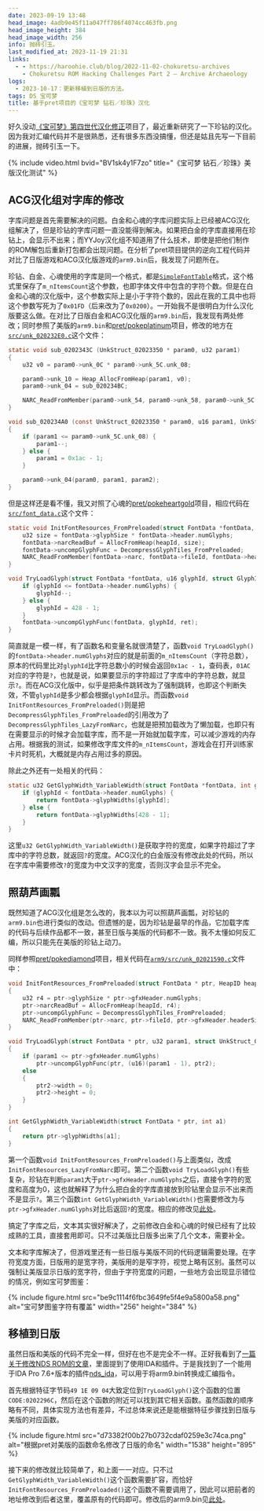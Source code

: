 ```yaml
---
date: 2023-09-19 13:48
head_image: 4adb9e45f11a047ff786f4074cc463fb.png
head_image_height: 384
head_image_width: 256
info: 抛砖引玉。
last_modified_at: 2023-11-19 21:31
links: 
  - - https://haroohie.club/blog/2022-11-02-chokuretsu-archives
    - Chokuretsu ROM Hacking Challenges Part 2 – Archive Archaeology
logs: 
  - 2023-10-17：更新移植到日版的方法。
tags: DS 宝可梦
title: 基于pret项目的《宝可梦 钻石／珍珠》汉化
---
```

好久没动[《宝可梦》第四世代汉化修正](https://xzonn.top/PokemonChineseTranslationRevise/)项目了，最近重新研究了一下珍钻的汉化。因为我对汇编代码并不是很熟悉，还有很多东西没搞懂，但还是姑且先写一下目前的进展，抛砖引玉一下。

{% include video.html bvid="BV1sk4y1F7zo" title="《宝可梦 钻石／珍珠》美版汉化测试" %}

## ACG汉化组对字库的修改
字库问题是首先需要解决的问题。白金和心魂的字库问题实际上已经被ACG汉化组解决了，但是珍钻的字库问题一直没能得到解决。如果把白金的字库直接用在珍钻上，会显示不出来；而YYJoy汉化组不知道用了什么技术，即使是把他们制作的ROM解包后重新打包都会出现问题。在分析了pret项目提供的逆向工程代码并对比了日版游戏和ACG汉化版游戏的`arm9.bin`后，我发现了问题所在。

珍钻、白金、心魂使用的字库是同一个格式，都是[`SimpleFontTable`](https://github.com/Xzonn/PCTRTools/blob/master/NARCFileReadingDLL/SimpleFontTable.cs)格式，这个格式里保存了`m_nItemsCount`这个参数，也即字体文件中包含的字符个数。但是在白金和心魂的汉化版中，这个参数实际上是小于字符个数的，因此在我的工具中也将这个参数写死为了`0x01FD`（后来改为了`0x0200`）。一开始我不是很明白为什么汉化版要这么做。在对比了日版白金和ACG汉化版的`arm9.bin`后，我发现有两处修改；同时参照了美版的`arm9.bin`和[pret/pokeplatinum](https://github.com/pret/pokeplatinum)项目，修改的地方在[`src/unk_020232E0.c`](https://github.com/pret/pokeplatinum/blob/e1844cadc0808eb252104fa06bc117bb9c5c6f78/src/unk_020232E0.c)这个文件：

``` c
static void sub_0202343C (UnkStruct_02023350 * param0, u32 param1)
{
    u32 v0 = param0->unk_0C * param0->unk_5C.unk_08;

    param0->unk_10 = Heap_AllocFromHeap(param1, v0);
    param0->unk_04 = sub_020234BC;

    NARC_ReadFromMember(param0->unk_54, param0->unk_58, param0->unk_5C.unk_00, v0, param0->unk_10);
}
```

``` c
void sub_020234A0 (const UnkStruct_02023350 * param0, u16 param1, UnkStruct_02002328 * param2)
{
    if (param1 <= param0->unk_5C.unk_08) {
        param1--;
    } else {
        param1 = 0x1ac - 1;
    }

    param0->unk_04(param0, param1, param2);
}
```

但是这样还是看不懂，我又对照了心魂的[pret/pokeheartgold](https://github.com/pret/pokeheartgold)项目，相应代码在[`src/font_data.c`](https://github.com/pret/pokeheartgold/blob/f860ec8f174c46d4043c5385e4534a6019ed09e4/src/font_data.c)这个文件：

``` c
static void InitFontResources_FromPreloaded(struct FontData *fontData, HeapID heapId) {
    u32 size = fontData->glyphSize * fontData->header.numGlyphs;
    fontData->narcReadBuf = AllocFromHeap(heapId, size);
    fontData->uncompGlyphFunc = DecompressGlyphTiles_FromPreloaded;
    NARC_ReadFromMember(fontData->narc, fontData->fileId, fontData->header.headerSize, size, fontData->narcReadBuf);
}
```

``` c
void TryLoadGlyph(struct FontData *fontData, u16 glyphId, struct GlyphInfo *ret) {
    if (glyphId <= fontData->header.numGlyphs) {
        glyphId--;
    } else {
        glyphId = 428 - 1;
    }
    fontData->uncompGlyphFunc(fontData, glyphId, ret);
}
```

简直就是一模一样，有了函数名和变量名就很清楚了，函数`void TryLoadGlyph()`的`fontData->header.numGlyphs`对应的就是前面的`m_nItemsCount`（字符总数），原本的代码里比对`glyphId`比字符总数小的时候会返回`0x1ac - 1`，查码表，`01AC`对应的字符是`?`，也就是说，如果要显示的字符超过了字库中的字符总数，就显示`?`。而在ACG汉化版中，似乎是把条件跳转改为了强制跳转，也即这个判断失效，不管`glyphId`是多少都会根据`glyphId`显示。而函数`void InitFontResources_FromPreloaded()`则是把`DecompressGlyphTiles_FromPreloaded`的引用改为了`DecompressGlyphTiles_LazyFromNarc`，也就是把预加载改为了懒加载，也即只有在需要显示的时候才会加载字库，而不是一开始就加载字库，可以减少游戏的内存占用。根据我的测试，如果修改字库文件的`m_nItemsCount`，游戏会在打开训练家卡片时死机，大概就是内存占用过多的原因。

除此之外还有一处相关的代码：

``` c
static u32 GetGlyphWidth_VariableWidth(struct FontData *fontData, int glyphId) {
    if (glyphId < fontData->header.numGlyphs) {
        return fontData->glyphWidths[glyphId];
    } else {
        return fontData->glyphWidths[428 - 1];
    }
}
```

这里`u32 GetGlyphWidth_VariableWidth()`是获取字符的宽度，如果字符超过了字库中的字符总数，就返回`?`的宽度。ACG汉化的白金版没有修改此处的代码，所以在字库中需要修改`?`的宽度为中文汉字的宽度，否则汉字会显示不完全。

## 照葫芦画瓢
既然知道了ACG汉化组是怎么改的，我本以为可以照葫芦画瓢，对珍钻的`arm9.bin`也进行类似的改动。但遗憾的是，因为珍钻是最早的作品，它加载字库的代码与后续作品都不一致，甚至日版与美版的代码都不一致。我不太懂如何反汇编，所以只能先在美版的珍钻上动刀。

同样参照[pret/pokediamond](https://github.com/pret/pokediamond)项目，相关代码在[`arm9/src/unk_02021590.c`](https://github.com/pret/pokediamond/blob/31ff8cec15a9ef26dc38016f5093d87ea027ed80/arm9/src/unk_02021590.c)文件中：

``` c
void InitFontResources_FromPreloaded(struct FontData * ptr, HeapID heapId)
{
    u32 r4 = ptr->glyphSize * ptr->gfxHeader.numGlyphs;
    ptr->narcReadBuf = AllocFromHeap(heapId, r4);
    ptr->uncompGlyphFunc = DecompressGlyphTiles_FromPreloaded;
    NARC_ReadFromMember(ptr->narc, ptr->fileId, ptr->gfxHeader.headerSize, r4, ptr->narcReadBuf);
}
```

``` c
void TryLoadGlyph(struct FontData * ptr, u32 param1, struct UnkStruct_02002C14_sub * ptr2)
{
    if (param1 <= ptr->gfxHeader.numGlyphs)
        ptr->uncompGlyphFunc(ptr, (u16)(param1 - 1), ptr2);
    else
    {
        ptr2->width = 0;
        ptr2->height = 0;
    }
}
```

``` c
int GetGlyphWidth_VariableWidth(struct FontData * ptr, int a1)
{
    return ptr->glyphWidths[a1];
}
```

第一个函数`void InitFontResources_FromPreloaded()`与上面类似，改成`InitFontResources_LazyFromNarc`即可。第二个函数`void TryLoadGlyph()`有些复杂，珍钻在判断`param1`大于`ptr->gfxHeader.numGlyphs`之后，直接令字符的宽度和高度为0，这也就解释了为什么把白金的字库直接放到珍钻里会显示不出来而不是显示`?`。第三个函数`int GetGlyphWidth_VariableWidth()`也需要修改为与`ptr->gfxHeader.numGlyphs`对比后返回`?`的宽度。相应的修改见[此处](https://github.com/Xzonn/PokemonDP/commit/c6c8a7ffd417dba8e9bcbff5dd2d61a35868ef89#diff-69e33afa36adeafe702298b9480af599efc6e6b73492cae35969608c10f77e9f)。

搞定了字库之后，文本其实很好解决了，之前修改白金和心魂的时候已经有了比较成熟的工具，直接套用即可。只不过美版比日版多出来了几个文本，需要补全。

文本和字库解决了，但游戏里还有一些日版与美版不同的代码逻辑需要处理。在字符宽度方面，日版用的是宽字符，美版用的是窄字符，视觉上略有区别。虽然可以强制让美版显示日版的宽字符，但由于字符宽度的问题，一些地方会出现显示错位的情况，例如宝可梦图鉴：

{% include figure.html src="be9c1114f6fbc3649fe5f4e9a5800a58.png" alt="宝可梦图鉴字符有覆盖" width="256" height="384" %}

## 移植到日版
虽然日版和美版的代码不完全一样，但好在也不是完全不一样。正好我看到了[一篇关于修改NDS ROM的文章](https://haroohie.club/blog/2022-11-02-chokuretsu-archives)，里面提到了使用IDA和插件。于是我找到了一个能用于IDA Pro 7.6+版本的插件[nds_ida](https://github.com/kynex7510/nds_ida)，可以用于将arm9.bin转换成汇编指令。

首先根据特征字节码`49 1E 09 04`大致定位到`TryLoadGlyph()`这个函数的位置`CODE:0202296C`，然后在这个函数的附近可以找到其它相关函数。虽然函数的顺序略有不同，具体实现方法也有差异，不过总体来说还是能根据特征步骤找到日版与美版的对应函数。

{% include figure.html src="d73382f00b27b0732cdaf0259e3c74ca.png" alt="根据pret对美版的函数命名修改了日版的命名" width="1538" height="895" %}

接下来的修改就比较简单了，和上面一一对应。只不过`GetGlyphWidth_VariableWidth()`这个函数需要扩容，而恰好`InitFontResources_FromPreloaded()`这个函数不需要调用了，因此可以把前者的地址修改到后者这里，覆盖原有的代码即可。修改后的arm9.bin见[此处](https://github.com/Xzonn/PCTRAutoBuild/blob/b6c759bf7ed081a57562048032af83ca131e77e8/files/D/arm9.bin)。